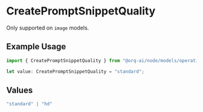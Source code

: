 # CreatePromptSnippetQuality

Only supported on `image` models.

## Example Usage

```typescript
import { CreatePromptSnippetQuality } from "@orq-ai/node/models/operations";

let value: CreatePromptSnippetQuality = "standard";
```

## Values

```typescript
"standard" | "hd"
```